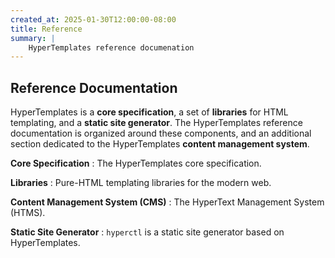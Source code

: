 ```yaml
---
created_at: 2025-01-30T12:00:00-08:00
title: Reference
summary: |
    HyperTemplates reference documenation
---
```


<auto-toc ht-element scope='main'></auto-toc>

## Reference Documentation

HyperTemplates is a **core specification**, a set of **libraries** for HTML templating, and a **static site generator**.
The HyperTemplates reference documentation is organized around these components, and an additional section dedicated to the HyperTemplates **content management system**.

**Core Specification**
: The HyperTemplates core specification.
  
  <learn-more ht-element href='/docs/reference/core/'></learn-more>

**Libraries**
: Pure-HTML templating libraries for the modern web.

  <learn-more ht-element href='/docs/reference/lib/'></learn-more>

**Content Management System (CMS)**
: The HyperText Management System (HTMS).

  <learn-more ht-element href='/docs/reference/cms/'></learn-more>

**Static Site Generator**
: `hyperctl` is a static site generator based on HyperTemplates.

  <learn-more ht-element href='/docs/reference/cli/'></learn-more>
